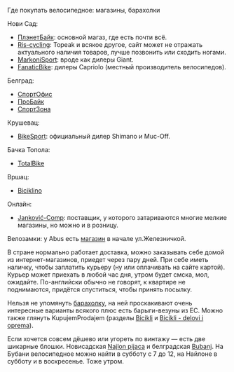 Где покупать велосипедное: магазины, барахолки

Нови Сад:
- [ПлэнетБайк](https://planetbike.rs/): основной магаз, где есть почти всё.
- [Ris-cycling](http://www.ris-cycling.com/): Topeak и всякое другое, сайт может не отражать актуального наличия товаров, лучше позвонить или сходить ногами.
- [MarkoniSport](https://www.markonisport.rs/): вроде как дилеры Giant.
- [FanaticBike](https://fanatic.rs/): дилеры Capriolo (местный производитель велосипедов).

Белград:
- [СпортОфис](https://sportofis.com/)
- [ПроБайк](https://www.probike.rs/)
- [СпортЗона](https://sportzona.rs/)

Крушевац:
- [BikeSport](https://bikesport.rs/): официальный дилер Shimano и Muc-Off.

Бачка Топола:
- [TotalBike](https://www.totalbike.rs)

Вршац:
- [Biciklino](https://biciklino.com/shop/)

Онлайн:
- [Janković-Comp](https://jankovic-comp.rs): поставщик, у которого затариваются многие мелкие магазины, но можно и в розницу.

Велозамки: у Abus есть [магазин](https://goo.gl/maps/JUjWHYMRtxPutJWg9) в начале ул.Железничкой.

В стране нормально работает доставка, можно заказывать себе домой из интернет-магазинов, приедет через пару дней.
При себе иметь наличку, чтобы заплатить курьеру (ну или оплачивать на сайте картой). Курьер может приехать в любой час дня,
утром будет смска, мол, ожидайте. По-английски обычно не говорят, к квартире не поднимаются, придётся спуститься, чтобы принять посылку.

Нельзя не упомянуть [барахолку](https://www.2bike.rs/cikloberza/mali-oglasi), на ней проскакивают очень интересные варианты всякого
плюс есть барыги-везуны из ЕС. Можно также глянуть KupujemProdajem (разделы [Bicikli](https://novi.kupujemprodajem.com/bicikli/kategorija/912) и [Bicikli - delovi i oprema](https://novi.kupujemprodajem.com/bicikli-delovi-i-oprema/kategorija/2253)).

Если хочется совсем дёшево или угореть по винтажу — есть две шикарные блошки. Новисадская [Najlon pijaca](https://goo.gl/maps/6BNnUK119GucZFut9)
и белградская [Bubanj](https://goo.gl/maps/ugef2i2aRDefF7ue7). На Бубани велосипедное можно найти в субботу с 7 до 12,
на Найлоне в субботу и в воскресенье. Тоже утром.
